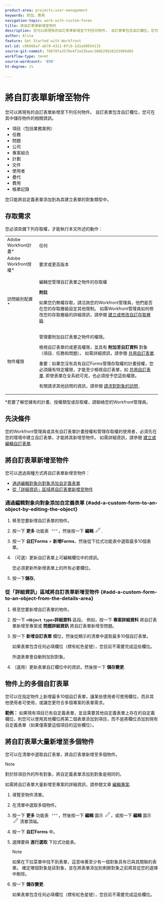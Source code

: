 ```yaml
---
product-area: projects;user-management
keywords: 附加，應用
navigation-topic: work-with-custom-forms
title: 將自訂表單新增至物件
description: 您可以將現有的自訂表單新增至下列任何物件。 自訂表單包含自訂欄位，您可在其中儲存物件的相關資訊。
author: Alina
feature: Get Started with Workfront
exl-id: c06666a7-ab78-4311-8fcb-1d1a68034133
source-git-commit: 78878fa3578e4f3a33baec3806298282d3909d8d
workflow-type: tm+mt
source-wordcount: '850'
ht-degree: 1%

---
```


# 將自訂表單新增至物件

<!--<span class="preview">The highlighted information on this page refers to functionality not yet generally available. It is available for all customers in the Preview environment and for a select group of customers in the Production environment.</span>-->

您可以將現有的自訂表單新增至下列任何物件。 自訂表單包含自訂欄位，您可在其中儲存物件的相關資訊。

* 項目（包括業務案例）
* 任務
* 問題
* 公司
* 專案組合
* 計劃
* 文件
* 使用者
* 疊代
* 費用
* 帳單記錄

您只能將自定義表單添加到為其建立表單的對象類型中。

## 存取需求

您必須具備下列存取權，才能執行本文所述的動作：

<table style="table-layout:auto"> 
 <col> 
 <col> 
 <tbody> 
  <tr> 
   <td role="rowheader">Adobe Workfront計畫*</td> 
   <td> <p>任何 </p> </td> 
  </tr> 
  <tr> 
   <td role="rowheader">Adobe Workfront授權*</td> 
   <td> <p>要求或更高版本</p> </td> 
  </tr> 
  <tr> 
   <td role="rowheader">訪問級別配置*</td> 
   <td> <p>編輯您管理自訂表單之物件的存取權</p> <p><b>附註</b></p>

如果您仍無權存取，請洽詢您的Workfront管理員，他們是否在您的存取層級設定其他限制。 如需Workfront管理員如何修改您的存取層級的詳細資訊，請參閱 <a href="../../administration-and-setup/add-users/configure-and-grant-access/create-modify-access-levels.md" class="MCXref xref">建立或修改自訂存取層級</a>.</p> </td>
</tr> 
  <tr> 
   <td role="rowheader">物件權限</td> 
   <td> <p>管理要附加自訂表單之物件的權限。</p> <p>檢視自訂表單的或更高權限，並具有 <b>附加至自訂資料</b> 對象（項目、任務和問題）。 如需詳細資訊，請參閱 <a href="../../administration-and-setup/customize-workfront/create-manage-custom-forms/share-access-to-a-custom-form.md" class="MCXref xref">共用自訂表單</a>.</p> <p>重要：如果您沒有具有自訂Forms管理存取權的計畫授權，您必須擁有特定權限，才能至少檢視自訂表單，如 <a href="../../administration-and-setup/customize-workfront/create-manage-custom-forms/share-access-to-a-custom-form.md" class="MCXref xref">共用自訂表單</a>. 即使表單在全系統可見，也必須授予您這些權限。 </p> <p>有關請求其他訪問的資訊，請參閱 <a href="../../workfront-basics/grant-and-request-access-to-objects/request-access.md" class="MCXref xref">請求對對象的訪問 </a>.</p> </td> 
  </tr> 
 </tbody> 
</table>

&#42;若要了解您擁有的計畫、授權類型或存取權，請聯絡您的Workfront管理員。

## 先決條件

您的Workfront管理員或具有自訂表單計畫授權和管理存取權的使用者，必須先在您的環境中建立自訂表單，才能將其新增至物件。 如需詳細資訊，請參閱 [建立或編輯自訂表單](../../administration-and-setup/customize-workfront/create-manage-custom-forms/create-or-edit-a-custom-form.md).

## 將自訂表單新增至物件

您可以透過兩種方式將自訂表單新增至物件：

* [通過編輯對象向對象添加自定義表單](#add-a-custom-form-to-an-object-by-editing-the-object)
* [從「詳細資訊」區域將自訂表單新增至物件](#add-a-custom-form-to-an-object-from-the-details-area)

### 通過編輯對象向對象添加自定義表單 {#add-a-custom-form-to-an-object-by-editing-the-object}

1. 移至您要新增自訂表單的物件。
1. 按一下 **更多** 功能表 ![](assets/more-icon.png)，然後按一下 **編輯** ![](assets/edit-icon.png).
1. 按一下 **自訂Forms** > **新增Forms**，然後從下拉式功能表中選取最多10個表單。

1. （可選）更新自訂表單上可編輯欄位中的資訊。

   您必須更新所新增表單上的所有必要欄位。

1. 按一下&#x200B;**儲存**。

### 從「詳細資訊」區域將自訂表單新增至物件 {#add-a-custom-form-to-an-object-from-the-details-area}

1. 移至您要新增自訂表單的物件。
1. 按一下 **`<Object type>`詳細資料** 區段。 例如，按一下 **專案詳細資料** 將自訂表單新增至專案或 **問題詳細資訊** 將自訂表單新增至問題。
1. 按一下 **新增自訂表單** 欄位，然後從顯示的清單中選取最多10個自訂表單。

   如果表單包含任何必填欄位（標有紅色星號），您目前不需要完成這些欄位。

   所選表單會自動附加到對象。

1. （選用）更新表單自訂欄位中的資訊，然後按一下 **儲存變更**.

## 物件上的多個自訂表單

您可以在指定物件上新增最多10個自訂表單，讓某些使用者可使用欄位，而非其他使用者可使用，或讓您更符合多個專案的表單需求。

**範例：** 如果現有項目已有自定義表單，並且需要其他自定義表單上存在的自定義欄位，則您可以使用其他欄位將第二個表單添加到項目，而不是將欄位添加到現有自定義表單（如果僅需要這個項目的這些欄位）。

## 將自訂表單大量新增至多個物件

您可以在清單中選取自訂表單，將自訂表單新增至多個物件。

<!--
drafted for bulk-editing projects. When it releases to Prod for projects, take "in the preview environment" and the yellow tags out. Add additional objects here in the same way when they become available:-->

>[!NOTE]
>
>對於除項目外的所有對象，將自定義表單添加到對象是相同的。
>
>如需將自訂表單大量新增至專案的詳細資訊，請參閱文章 [編輯專案](../../manage-work/projects/manage-projects/edit-projects.md).


1. 導覽至物件清單。
1. 在清單中選取多個物件。

1. 按一下 **更多** 功能表 ![](assets/more-icon.png)，然後按一下 **編輯** 圖示  ![](assets/edit-icon.png)，或按一下 **編輯** 圖示 ![](assets/edit-icon.png) 清單頂端。
1. 按一下 **自訂Forms** 中。
1. 選擇要與 **進行選取** 下拉式功能表。
   >[!NOTE]
   >
   >如果在下拉菜單中找不到表單，這意味著至少有一個對象具有已與其關聯的表單。 確定哪個對象是該對象，並在將表單添加到剩餘對象之前將其從您的選擇中刪除。


1. 按一下 **儲存變更**.

   如果表單包含任何必填欄位（標有紅色星號），您目前不需要完成這些欄位。
